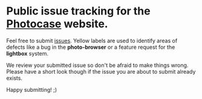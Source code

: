 # Public issue tracking for the [Photocase](https://www.photocase.com) website.

Feel free to submit [issues](../../issues). Yellow labels are used to identify areas of defects
like a bug in the **photo-browser** or a feature request for the **lightbox** system.

We review your submitted issue so don't be afraid to make things wrong.
Please have a short look though if the issue you are about to submit already exists.

Happy submitting! ;)
